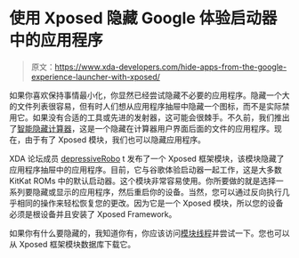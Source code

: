 # 使用 Xposed 隐藏 Google 体验启动器中的应用程序

> 原文：<https://www.xda-developers.com/hide-apps-from-the-google-experience-launcher-with-xposed/>

如果你喜欢保持事情最小化，你显然已经尝试隐藏不必要的应用程序。隐藏一个大的文件列表很容易，但有时人们想从应用程序抽屉中隐藏一个图标，而不是实际禁用它。如果没有合适的工具或先进的发射器，这可能会很棘手。不久前，我们推出了[智能隐藏计算器](http://www.xda-developers.com/android/smart-hide-calculator-is-a-calculator-that-stealthily-hides-your-files/)，这是一个隐藏在计算器用户界面后面的文件的应用程序。现在，由于有了 Xposed 模块，我们也可以隐藏应用程序。

XDA 论坛成员 [depressiveRobo](http://forum.xda-developers.com/member.php?u=5538788) t 发布了一个 Xposed 框架模块，该模块隐藏了应用程序抽屉中的应用程序。目前，它与谷歌体验启动器一起工作，这是大多数 KitKat ROMs 中的默认启动器。这个模块非常容易使用。你所要做的就是选择一系列要隐藏或显示的应用程序，然后重启你的设备。当然，您可以通过反向执行几乎相同的操作来轻松恢复您的更改。因为它是一个 Xposed 模块，所以您的设备必须是根设备并且安装了 Xposed Framework。

如果你有什么要隐藏的，我知道你有，你应该访问[模块线程](http://forum.xda-developers.com/showthread.php?t=2606601)并尝试一下。您也可以从 Xposed 框架模块数据库下载它。